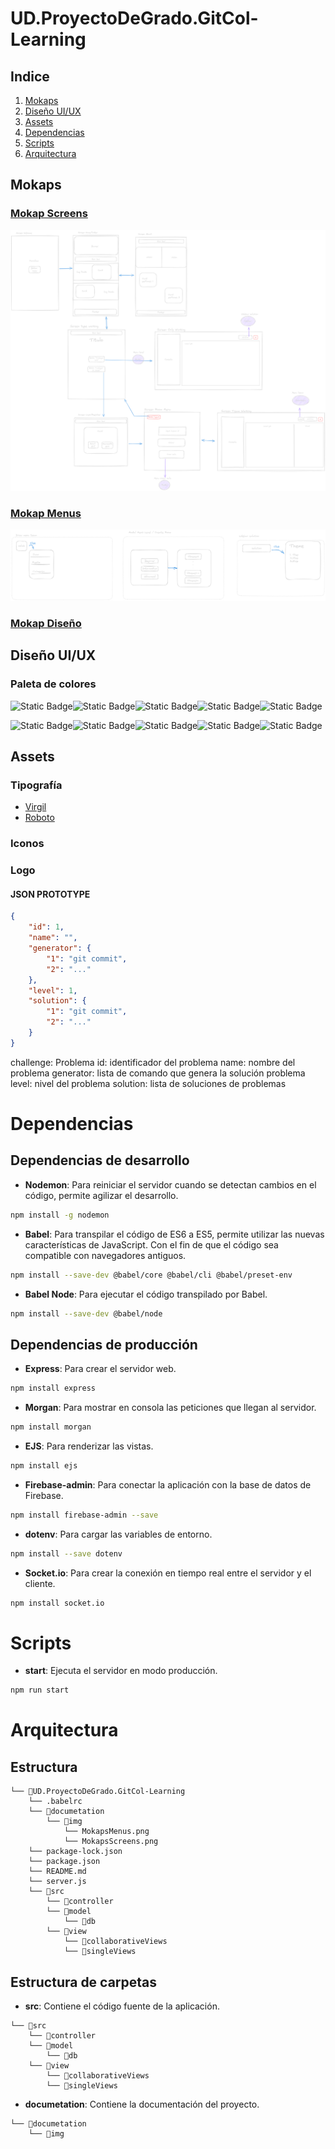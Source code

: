 # UD.ProyectoDeGrado.GitCol-Learning

## Indice

1. [Mokaps](#mokaps)
2. [Diseño UI/UX](#diseño-uiux)
3. [Assets](#assets)
4. [Dependencias](#dependencias)
5. [Scripts](#scripts)
6. [Arquitectura](#arquitectura)

## Mokaps

### [Mokap Screens](https://excalidraw.com/#room=aa8cb898b51ca15e7332,cJnn7SoDPItVCLnpyTbKOA)

![ImagenMokaps](./documetation/img/MokapsScreens.png)

### [Mokap Menus](https://excalidraw.com/#room=799f024d570de905f1eb,IKaxeORRUyZTSAEUkV_AiQ)

![ImagenMokaps](./documetation/img/MokapsMenus.png)

### [Mokap Diseño](https://excalidraw.com/#room=f02156652a490656904a,aEEX4YXh5ZaQrA5-SQWIhg)

## Diseño UI/UX

### Paleta de colores

![Static Badge](https://img.shields.io/badge/%23D45050%20-%23D45050?style=for-the-badge)![Static Badge](https://img.shields.io/badge/%23FA8E5F%20-%23FA8E5F?style=for-the-badge)![Static Badge](https://img.shields.io/badge/%23FACA89%20-%23FACA89?style=for-the-badge)![Static Badge](https://img.shields.io/badge/%2383BD86%20-%2383BD86?style=for-the-badge)![Static Badge](https://img.shields.io/badge/%2354C6B8%20-%2354C6B8?style=for-the-badge)

![Static Badge](https://img.shields.io/badge/%236A95D6%20-%236A95D6%20?style=for-the-badge)![Static Badge](https://img.shields.io/badge/%23C398C8%20-%23C398C8?style=for-the-badge)![Static Badge](https://img.shields.io/badge/%23E891BD%20-%23E891BD?style=for-the-badge)![Static Badge](https://img.shields.io/badge/%23C4BDB7-%23C4BDB7?style=for-the-badge)![Static Badge](https://img.shields.io/badge/%23FFFDF9%20-%23FFFDF9?style=for-the-badge)

## Assets

### Tipografía

- [Virgil](https://virgil.excalidraw.com/)
- [Roboto](https://fonts.google.com/specimen/Roboto?query=Rob)

### Iconos

### Logo

#### JSON PROTOTYPE

```JSON
{
	"id": 1,
	"name": "",
	"generator": {
		"1": "git commit",
		"2": "..."
	},
	"level": 1,
	"solution": {
		"1": "git commit",
		"2": "..."
	}
}
```

challenge: Problema
id: identificador del problema
name: nombre del problema
generator: lista de comando que genera la solución problema
level: nivel del problema
solution: lista de soluciones de problemas

# Dependencias

## Dependencias de desarrollo

- **Nodemon**: Para reiniciar el servidor cuando se detectan cambios en el código, permite agilizar el desarrollo.

```bash
npm install -g nodemon
```

- **Babel**: Para transpilar el código de ES6 a ES5, permite utilizar las nuevas características de JavaScript. Con el fin de que el código sea compatible con navegadores antiguos.

```bash
npm install --save-dev @babel/core @babel/cli @babel/preset-env
```

- **Babel Node**: Para ejecutar el código transpilado por Babel.

```bash
npm install --save-dev @babel/node
```

## Dependencias de producción

- **Express**: Para crear el servidor web.

```bash
npm install express
```

- **Morgan**: Para mostrar en consola las peticiones que llegan al servidor.

```bash
npm install morgan
```
- **EJS**: Para renderizar las vistas.

```bash
npm install ejs
```
- **Firebase-admin**: Para conectar la aplicación con la base de datos de Firebase.

```bash
npm install firebase-admin --save
```

- **dotenv**: Para cargar las variables de entorno.

```bash
npm install --save dotenv
```

- **Socket.io**: Para crear la conexión en tiempo real entre el servidor y el cliente.

```bash
npm install socket.io
```

# Scripts

- **start**: Ejecuta el servidor en modo producción.

```bash
npm run start
```

# Arquitectura

## Estructura

```
└── 📁UD.ProyectoDeGrado.GitCol-Learning
    └── .babelrc
    └── 📁documetation
        └── 📁img
            └── MokapsMenus.png
            └── MokapsScreens.png
    └── package-lock.json
    └── package.json
    └── README.md
    └── server.js
    └── 📁src
        └── 📁controller
        └── 📁model
            └── 📁db
        └── 📁view
            └── 📁collaborativeViews
            └── 📁singleViews
```

## Estructura de carpetas

- **src**: Contiene el código fuente de la aplicación.

```
└── 📁src
    └── 📁controller
    └── 📁model
        └── 📁db
    └── 📁view
        └── 📁collaborativeViews
        └── 📁singleViews
```

- **documetation**: Contiene la documentación del proyecto.

```
└── 📁documetation
    └── 📁img
```
